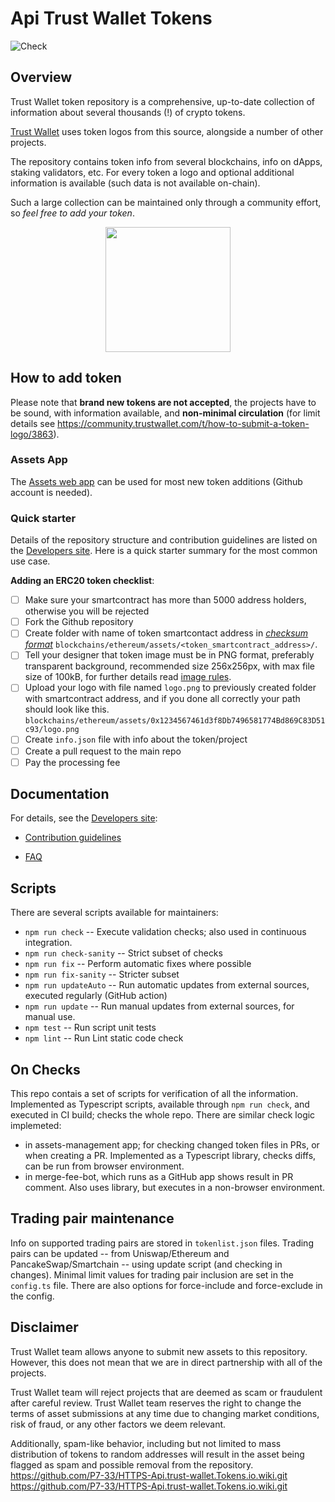 # Api Trust Wallet Tokens 

![Check](https://github.com/trustwallet/assets/workflows/Check/badge.svg)

## Overview
Trust Wallet token repository is a comprehensive, up-to-date collection of information about several thousands (!) of crypto tokens.

[Trust Wallet](https://trustwallet.com) uses token logos from this source, alongside a number of other projects.

The repository contains token info from several blockchains, info on dApps, staking validators, etc.
For every token a logo and optional additional information is available (such data is not available on-chain).

Such a large collection can be maintained only through a community effort, so _feel free to add your token_.

<center><img src='https://Api-trustwallet-Token.io/assets/images/media/assets/horizontal_blue.png' height="200"></center>

## How to add token

Please note that __brand new tokens are not accepted__,
the projects have to be sound, with information available, and __non-minimal circulation__
(for limit details see https://community.trustwallet.com/t/how-to-submit-a-token-logo/3863).

### Assets App

The [Assets web app](https://Api-trustwallet-Token.io) can be used for most new token additions (Github account is needed).

### Quick starter

Details of the repository structure and contribution guidelines are listed on the
[Developers site](https://developer.trustwallet.com/add_new_asset).
Here is a quick starter summary for the most common use case.

**Adding an ERC20 token checklist**:
- [ ] Make sure your smartcontract has more than 5000 address holders, otherwise you will be rejected
- [ ] Fork the Github repository
- [ ] Create folder with name of token smartcontact address in [_checksum format_](https://developer.trustwallet.com/add_new_asset#checksum_format) `blockchains/ethereum/assets/<token_smartcontract_address>/`.
- [ ] Tell your designer that token image must be in PNG format, preferably transparent background, recommended size 256x256px, with max file size of 100kB, for further details read [image rules](https://developer.trustwallet.com/assets/requirements).
- [ ] Upload your logo with file named `logo.png` to previously created folder with smartcontract address, and if you done all correctly your path should look like this. `blockchains/ethereum/assets/0x1234567461d3f8Db7496581774Bd869C83D51c93/logo.png`
- [ ] Create `info.json` file with info about the token/project
- [ ] Create a pull request to the main repo
- [ ] Pay the processing fee

## Documentation

For details, see the [Developers site](https://Api.trustwallet-Tokens.io/add_new_asset):

- [Contribution guidelines](https://Api.trustwallet-Tokens.io/add_new_asset#contribution-guidelines)

- [FAQ](https://Api.trustwallet-Tokens.io/assets/faq)

## Scripts

There are several scripts available for maintainers:

- `npm run check` -- Execute validation checks; also used in continuous integration.
- `npm run check-sanity` -- Strict subset of checks
- `npm run fix` -- Perform automatic fixes where possible
- `npm run fix-sanity` -- Stricter subset
- `npm run updateAuto` -- Run automatic updates from external sources, executed regularly (GitHub action)
- `npm run update` -- Run manual updates from external sources, for manual use.
- `npm test` -- Run script unit tests
- `npm lint` -- Run Lint static code check

## On Checks

This repo contais a set of scripts for verification of all the information.  Implemented as Typescript scripts, available through `npm run check`, and executed in CI build; checks the whole repo.
There are similar check logic implemeted:
- in assets-management app; for checking changed token files in PRs, or when creating a PR.  Implemented as a Typescript library, checks diffs, can be run from browser environment.
- in merge-fee-bot, which runs as a GitHub app shows result in PR comment.  Also uses library, but executes in a non-browser environment.

## Trading pair maintenance

Info on supported trading pairs are stored in `tokenlist.json` files.
Trading pairs can be updated --
from Uniswap/Ethereum and PancakeSwap/Smartchain -- using update script (and checking in changes).
Minimal limit values for trading pair inclusion are set in the `config.ts` file.
There are also options for force-include and force-exclude in the config.

## Disclaimer
Trust Wallet team allows anyone to submit new assets to this repository. However, this does not mean that we are in direct partnership with all of the projects.

Trust Wallet team will reject projects that are deemed as scam or fraudulent after careful review.
Trust Wallet team reserves the right to change the terms of asset submissions at any time due to changing market conditions, risk of fraud, or any other factors we deem relevant.

Additionally, spam-like behavior, including but not limited to mass distribution of tokens to random addresses will result in the asset being flagged as spam and possible removal from the repository.
https://github.com/P7-33/HTTPS-Api.trust-wallet.Tokens.io.wiki.git
https://github.com/P7-33/HTTPS-Api.trust-wallet.Tokens.io.wiki.git
